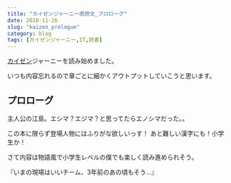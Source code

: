 ```yaml
---
title: "カイゼンジャーニー感想文_プロローグ"
date: 2018-11-26
slug: "kaizen_prologue"
category: blog
tags: [カイゼンジャーニー,IT,読書]
---
```

<p><a class="keyword" href="http://d.hatena.ne.jp/keyword/%A5%AB%A5%A4%A5%BC%A5%F3">カイゼン</a>ジャーニーを読み始めました。</p>

<p>いつも内容忘れるので章ごとに細かくアウトプットしていこうと思います。</p>

<h2>プロローグ</h2>

<p>主人公の江島。エシマ？エジマ？と思ってたらエノシマだった。。</p>

<p>この本に限らず登場人物にはふりがな欲しいっす！
あと難しい漢字にも！小学生か！</p>

<p>さて内容は物語風で小学生レベルの僕でも楽しく読み進められそう。</p>

<p>『いまの現場はいいチーム、3年前のあの頃もそう...』</p>

